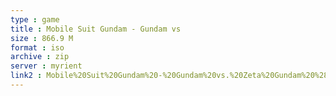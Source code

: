```yaml
---
type : game
title : Mobile Suit Gundam - Gundam vs
size : 866.9 M
format : iso
archive : zip
server : myrient
link2 : Mobile%20Suit%20Gundam%20-%20Gundam%20vs.%20Zeta%20Gundam%20%28USA%29
---
```


